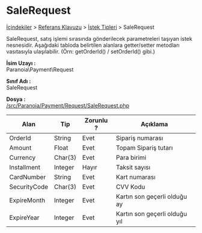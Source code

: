 # SaleRequest

[İçindekiler](/docs/icindekiler.md) > [Referans Klavuzu](/docs/References.md) > [İstek Tipleri](/docs/References/RequestTypes.md) > SaleRequest

SaleRequest, satış işlemi sırasında gönderilecek parametreleri taşıyan istek nesnesidir. Aşağıdaki tabloda belirtilen alanlara getter/setter metodları vasıtasıyla ulaşılabilir. (Örn: getOrderId() / setOrderId() gibi.)

**İsim Uzayı :**<br/>
Paranoia\Payment\Request

**Sınıf Adı :**<br/>
SaleRequest

**Dosya :**<br/>
[/src/Paranoia/Payment/Request/SaleRequest.php](/src/Paranoia/Payment/Request/SaleRequest.php)

| Alan          | Tip        | Zorunlu ? | Açıklama                      |
|---------------|------------|-----------|-------------------------------|
| OrderId       | String     | Evet      | Sipariş numarası              |
| Amount        | Float      | Evet      | Topam Sipariş tutarı          |
| Currency      | Char(3)    | Evet      | Para birimi                   |
| Installment   | Integer    | Hayır     | Taksit sayısı                 |
| CardNumber    | String     | Evet      | Kart numarası                 |
| SecurityCode  | Char(3)    | Evet      | CVV Kodu                      |
| ExpireMonth   | Integer    | Evet      | Kartın son geçerli olduğu ay  |
| ExpireYear    | Integer    | Evet      | Kartın son geçerli olduğu yıl |
